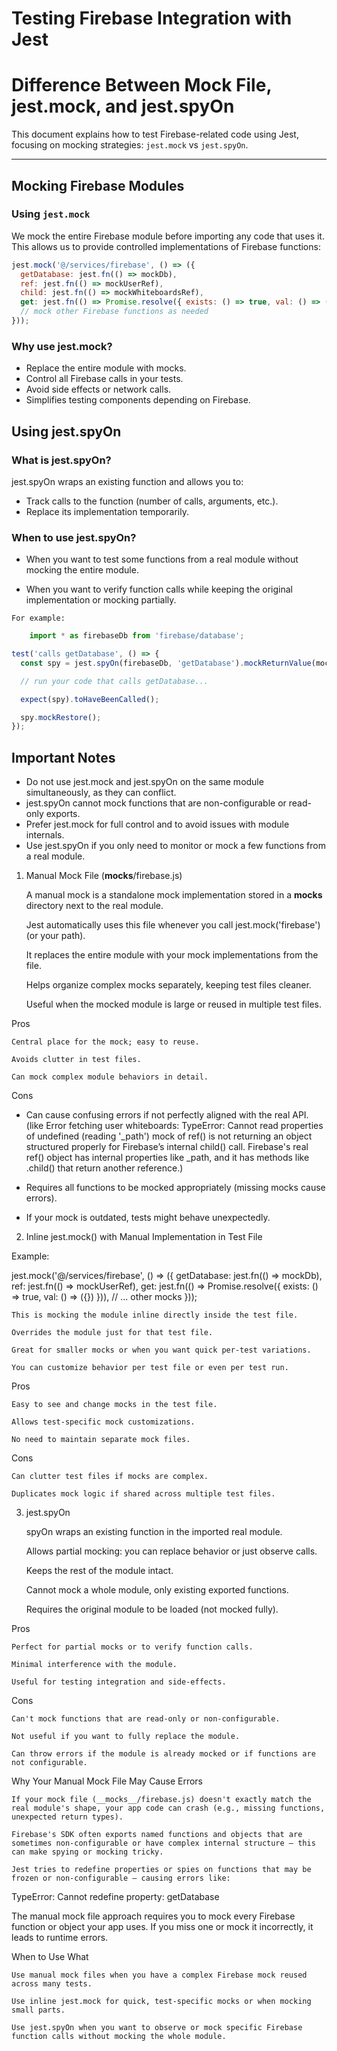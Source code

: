 # Testing Firebase Integration with Jest
# Difference Between Mock File, jest.mock, and jest.spyOn

This document explains how to test Firebase-related code using Jest, focusing on mocking strategies: `jest.mock` vs `jest.spyOn`.

---

## Mocking Firebase Modules

### Using `jest.mock`

We mock the entire Firebase module before importing any code that uses it. This allows us to provide controlled implementations of Firebase functions:

```js
jest.mock('@/services/firebase', () => ({
  getDatabase: jest.fn(() => mockDb),
  ref: jest.fn(() => mockUserRef),
  child: jest.fn(() => mockWhiteboardsRef),
  get: jest.fn(() => Promise.resolve({ exists: () => true, val: () => ({}) })),
  // mock other Firebase functions as needed
}));
```
### Why use jest.mock?

-    Replace the entire module with mocks.
-    Control all Firebase calls in your tests.
-    Avoid side effects or network calls.
-    Simplifies testing components depending on Firebase.
  
##  Using jest.spyOn
### What is jest.spyOn?

jest.spyOn wraps an existing function and allows you to:

-    Track calls to the function (number of calls, arguments, etc.).
-    Replace its implementation temporarily.

### When to use jest.spyOn?

-    When you want to test some functions from a real module without mocking the entire module.

-    When you want to verify function calls while keeping the original implementation or mocking partially.

    For example:
```js
    import * as firebaseDb from 'firebase/database';

test('calls getDatabase', () => {
  const spy = jest.spyOn(firebaseDb, 'getDatabase').mockReturnValue(mockDb);

  // run your code that calls getDatabase...

  expect(spy).toHaveBeenCalled();

  spy.mockRestore();
});
```

 ## Important Notes


- Do not use jest.mock and jest.spyOn on the same module simultaneously, as they can conflict.
- jest.spyOn cannot mock functions that are non-configurable or read-only exports.
- Prefer jest.mock for full control and to avoid issues with module internals.
- Use jest.spyOn if you only need to monitor or mock a few functions from a real module.
  

1. Manual Mock File (__mocks__/firebase.js)

    A manual mock is a standalone mock implementation stored in a __mocks__ directory next to the real module.

    Jest automatically uses this file whenever you call jest.mock('firebase') (or your path).

    It replaces the entire module with your mock implementations from the file.

    Helps organize complex mocks separately, keeping test files cleaner.

    Useful when the mocked module is large or reused in multiple test files.

Pros

    Central place for the mock; easy to reuse.

    Avoids clutter in test files.

    Can mock complex module behaviors in detail.

Cons

 -   Can cause confusing errors if not perfectly aligned with the real API. 
(like Error fetching user whiteboards: TypeError: Cannot read properties of undefined (reading '_path') mock of ref() is not returning an object structured properly for Firebase’s internal child() call.
Firebase's real ref() object has internal properties like _path, and it has methods like .child() that return another reference.)

 -   Requires all functions to be mocked appropriately (missing mocks cause errors).

 -   If your mock is outdated, tests might behave unexpectedly.
  
  2. Inline jest.mock() with Manual Implementation in Test File

Example:

jest.mock('@/services/firebase', () => ({
  getDatabase: jest.fn(() => mockDb),
  ref: jest.fn(() => mockUserRef),
  get: jest.fn(() => Promise.resolve({ exists: () => true, val: () => ({}) })),
  // ... other mocks
}));

    This is mocking the module inline directly inside the test file.

    Overrides the module just for that test file.

    Great for smaller mocks or when you want quick per-test variations.

    You can customize behavior per test file or even per test run.

Pros

    Easy to see and change mocks in the test file.

    Allows test-specific mock customizations.

    No need to maintain separate mock files.

Cons

    Can clutter test files if mocks are complex.

    Duplicates mock logic if shared across multiple test files.

3. jest.spyOn

    spyOn wraps an existing function in the imported real module.

    Allows partial mocking: you can replace behavior or just observe calls.

    Keeps the rest of the module intact.

    Cannot mock a whole module, only existing exported functions.

    Requires the original module to be loaded (not mocked fully).

Pros

    Perfect for partial mocks or to verify function calls.

    Minimal interference with the module.

    Useful for testing integration and side-effects.

Cons

    Can't mock functions that are read-only or non-configurable.

    Not useful if you want to fully replace the module.

    Can throw errors if the module is already mocked or if functions are not configurable.

Why Your Manual Mock File May Cause Errors

    If your mock file (__mocks__/firebase.js) doesn't exactly match the real module's shape, your app code can crash (e.g., missing functions, unexpected return types).

    Firebase's SDK often exports named functions and objects that are sometimes non-configurable or have complex internal structure — this can make spying or mocking tricky.

    Jest tries to redefine properties or spies on functions that may be frozen or non-configurable — causing errors like:

TypeError: Cannot redefine property: getDatabase

The manual mock file approach requires you to mock every Firebase function or object your app uses. If you miss one or mock it incorrectly, it leads to runtime errors.


When to Use What

    Use manual mock files when you have a complex Firebase mock reused across many tests.

    Use inline jest.mock for quick, test-specific mocks or when mocking small parts.

    Use jest.spyOn when you want to observe or mock specific Firebase function calls without mocking the whole module.

